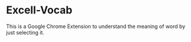 # Excell-Vocab
This is a Google Chrome Extension to understand the meaning of word by just selecting it.
